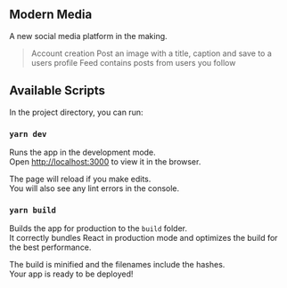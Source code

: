 ## Modern Media

A new social media platform in the making.
> Account creation
> Post an image with a title, caption and save to a users profile
> Feed contains posts from users you follow

## Available Scripts

In the project directory, you can run:

### `yarn dev`

Runs the app in the development mode.\
Open [http://localhost:3000](http://localhost:5173) to view it in the browser.

The page will reload if you make edits.\
You will also see any lint errors in the console.

### `yarn build`

Builds the app for production to the `build` folder.\
It correctly bundles React in production mode and optimizes the build for the best performance.

The build is minified and the filenames include the hashes.\
Your app is ready to be deployed!
